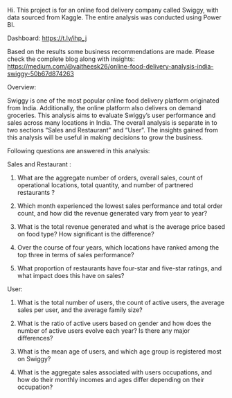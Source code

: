 Hi. This project is for an online food delivery company called Swiggy, with data sourced from Kaggle. The entire analysis was conducted using Power BI. 

Dashboard: https://t.ly/ihp_j

Based on the results some business recommendations are made. Please check the complete blog along with insights: https://medium.com/@vaitheesk26/online-food-delivery-analysis-india-swiggy-50b67d874263

Overview:

Swiggy is one of the most popular online food delivery platform originated from India. Additionally, the online platform also delivers on demand groceries. This analysis aims to evaluate Swiggy’s user performance and sales across many locations in India. The overall analysis is separate in to two sections “Sales and Restaurant” and “User”. The insights gained from this analysis will be useful in making decisions to grow the business.

Following questions are answered in this analysis:

Sales and Restaurant :

 1. What are the aggregate number of orders, overall sales, count of operational locations, total quantity, and number of partnered restaurants ?

 2. Which month experienced the lowest sales performance and total order count, and how did the revenue generated vary from year to year?

 3. What is the total revenue generated and what is the average price based on food type? How significant is the difference?

 4. Over the course of four years, which locations have ranked among the top three in terms of sales performance?

 5. What proportion of restaurants have four-star and five-star ratings, and what impact does this have on sales?

User:

 1. What is the total number of users, the count of active users, the average sales per user, and the average family size?

 2. What is the ratio of active users based on gender and how does the number of active users evolve each year? Is there any major differences?

 3. What is the mean age of users, and which age group is registered most on Swiggy?

 4. What is the aggregate sales associated with users occupations, and how do their monthly incomes and ages differ depending on their occupation?




 

